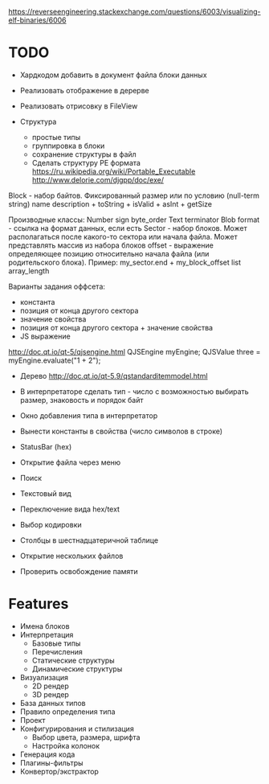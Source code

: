 https://reverseengineering.stackexchange.com/questions/6003/visualizing-elf-binaries/6006

# TODO

- Хардкодом добавить в документ файла блоки данных
- Реализовать отображение в дерерве
- Реализовать отрисовку в FileView

- Структура
    - простые типы
    - группировка в блоки
    - сохранение структуры в файл
    - Сделать структуру PE формата https://ru.wikipedia.org/wiki/Portable_Executable  http://www.delorie.com/djgpp/doc/exe/

Block - набор байтов. Фиксированный размер или по условию (null-term string)
    name
    description
    + toString
    + isValid
    + asInt
    + getSize

Производные классы:
Number
    sign
    byte_order
Text
    terminator
Blob
    format - ссылка на формат данных, если есть
Sector - набор блоков. Может располагаться после какого-то сектора или начала файла. Может представлять массив из набора блоков
    offset   - выражение определяющее позицию относительно начала файла (или родительского блока). Пример: my_sector.end + my_block_offset
    list<Block>
    array_length

Варианты задания оффсета:
- константа
- позиция от конца другого сектора
- значение свойства
- позиция от конца другого сектора + значение свойства
- JS выражение

http://doc.qt.io/qt-5/qjsengine.html
QJSEngine myEngine;
QJSValue three = myEngine.evaluate("1 + 2");

- Дерево http://doc.qt.io/qt-5.9/qstandarditemmodel.html

- В интерпретаторе сделать тип - число с возможностью выбирать размер, знаковость и порядок байт
- Окно добавления типа в интерпретатор


- Вынести константы в свойства (число символов в строке)
- StatusBar (hex)
- Открытие файла через меню
- Поиск
- Текстовый вид
- Переключение вида hex/text
- Выбор кодировки
- Столбцы в шестнадцатеричной таблице
- Открытие нескольких файлов
- Проверить освобождение памяти

# Features

- Имена блоков
- Интерпретация
    - Базовые типы
    - Перечисления
    - Статические структуры
    - Динамические структуры
- Визуализация
    - 2D рендер
    - 3D рендер
- База данных типов
- Правило определения типа
- Проект
- Конфигурирования и стилизация
    - Выбор цвета, размера, шрифта
    - Настройка колонок
- Генерация кода
- Плагины-фильтры
- Конвертор/экстрактор
